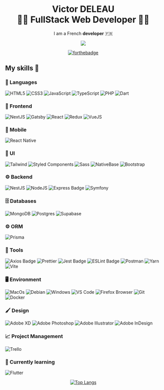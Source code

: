 <h1 align="center">
  <span>Victor DELEAU</span><br>
  <span>👨‍💻 FullStack Web Developer 👨‍💻</span>
</h1>

<p align="center">
  I am a French <strong>developer</strong> 🇫🇷<br/>
</p>

<div align="center">

[<img src="https://img.shields.io/badge/LinkedIn-0077B5?style=for-the-badge&logo=linkedin&logoColor=white" />](https://www.linkedin.com/in/victor-deleau/)

</div>

<div align="center">
  
[![forthebadge](https://forthebadge.com/images/badges/built-with-love.svg)](https://forthebadge.com)

</div>

## My skills 🚀

### 👅 Languages
![HTML5](https://img.shields.io/badge/HTML5-E34F26?style=for-the-badge&logo=html5&logoColor=white)
![CSS3](https://img.shields.io/badge/CSS3-1572B6?style=for-the-badge&logo=css3&logoColor=white)
![JavaScript](https://img.shields.io/badge/JavaScript-F7DF1E?style=for-the-badge&logo=javascript&logoColor=black)
![TypeScript](https://img.shields.io/badge/TypeScript-007ACC?style=for-the-badge&logo=typescript&logoColor=white)
![PHP](https://img.shields.io/badge/PHP-777BB4?style=for-the-badge&logo=php&logoColor=white)
![Dart](https://img.shields.io/badge/Dart-0175C2?style=for-the-badge&logo=dart&logoColor=white)

### 🧰 Frontend

![NextJS](https://img.shields.io/badge/next_js-black.svg?style=for-the-badge&logo=next.js&logoColor=white)
![Gatsby](https://img.shields.io/badge/Gatsby-663399?style=for-the-badge&logo=gatsby&logoColor=white)
![React](https://img.shields.io/badge/React-20232A?style=for-the-badge&logo=react&logoColor=61DAFB)
![Redux](https://img.shields.io/badge/Redux-593D88?style=for-the-badge&logo=redux&logoColor=white)
![VueJS](https://img.shields.io/badge/Vue.js-35495E?style=for-the-badge&logo=vue.js&logoColor=4FC08D)

### 📱 Mobile 

![React Native](https://img.shields.io/badge/React_Native-20232A?style=for-the-badge&logo=react&logoColor=61DAFB)

### 🎨 UI

![Tailwind](https://img.shields.io/badge/Tailwind_CSS-38B2AC?style=for-the-badge&logo=tailwind-css&logoColor=white)
![Styled Components](https://img.shields.io/badge/styled--components-DB7093?style=for-the-badge&logo=styled-components&logoColor=white)
![Sass](https://img.shields.io/badge/Sass-CC6699?style=for-the-badge&logo=sass&logoColor=white)
![NativeBase](https://deleau-victor-pro.npkn.net/guthub-badge-native-base/)
![Bootstrap](https://img.shields.io/badge/Bootstrap-563D7C?style=for-the-badge&logo=bootstrap&logoColor=white)

### ⚙️ Backend

![NestJS](https://img.shields.io/badge/nest_js-%23E0234E.svg?style=for-the-badge&logo=nestjs&logoColor=white)
![NodeJS](https://img.shields.io/badge/Node.js-43853D?style=for-the-badge&logo=node.js&logoColor=white)
![Express Badge](https://img.shields.io/badge/Express.js-404D59?style=for-the-badge)
![Symfony](https://img.shields.io/badge/symfony-%23000000.svg?style=for-the-badge&logo=symfony&logoColor=white)

### 🗄 Databases

![MongoDB](https://img.shields.io/badge/MongoDB-4EA94B?style=for-the-badge&logo=mongodb&logoColor=white)
![Postgres](https://img.shields.io/badge/PostgreSQL-316192?style=for-the-badge&logo=postgresql&logoColor=white)
![Supabase](https://img.shields.io/badge/Supabase-181818?style=for-the-badge&logo=supabase&logoColor=white)

### ⚙️ ORM

![Prisma](https://img.shields.io/badge/Prisma-3982CE?style=for-the-badge&logo=Prisma&logoColor=white)

### 🔧 Tools
![Axios Badge](https://img.shields.io/badge/Axios-5A29E4?logo=axios&logoColor=fff&style=for-the-badge)
![Prettier](https://img.shields.io/badge/prettier-1A2C34?style=for-the-badge&logo=prettier&logoColor=F7BA3E)
![Jest Badge](https://img.shields.io/badge/Jest-C21325?logo=jest&logoColor=fff&style=for-the-badge)
![ESLint Badge](https://img.shields.io/badge/eslint-3A33D1?style=for-the-badge&logo=eslint&logoColor=white)
![Postman](https://img.shields.io/badge/postman-%23FF6C37.svg?style=for-the-badge&logo=postman&logoColor=white)
![Yarn](https://img.shields.io/badge/Yarn-2C8EBB?logo=yarn&logoColor=fff&style=for-the-badge)
![Vite](https://img.shields.io/badge/vite-%23646CFF.svg?style=for-the-badge&logo=vite&logoColor=white)

### 🖥️ Environment

![MacOs](https://img.shields.io/badge/apple-black.svg?style=for-the-badge&logo=apple&logoColor=white)
![Debian](https://img.shields.io/badge/Debian-A81D33?style=for-the-badge&logo=debian&logoColor=white)
![Windows](https://img.shields.io/badge/Windows-0078D6?logo=windows&logoColor=fff&style=for-the-badge)
![VS Code](https://img.shields.io/badge/Visual_Studio_Code-0078D4?style=for-the-badge&logo=visual%20studio%20code&logoColor=white)
![Firefox Browser](https://img.shields.io/badge/Firefox_Browser-FF7139?style=for-the-badge&logo=Firefox-Browser&logoColor=white)
![Git](https://img.shields.io/badge/GIT-E44C30?style=for-the-badge&logo=git&logoColor=white)
![Docker](https://img.shields.io/badge/Docker-2496ED?logo=docker&logoColor=fff&style=for-the-badge)

### 🖌 Design

![Adobe XD](https://img.shields.io/badge/Adobe%20XD-470137?style=for-the-badge&logo=Adobe%20XD&logoColor=#FF61F6)
![Adobe Photoshop](https://img.shields.io/badge/Adobe%20Photoshop-31A8FF?style=for-the-badge&logo=Adobe%20Photoshop&logoColor=black)
![Adobe Illustrator](https://img.shields.io/badge/Adobe%20Illustrator-FF9A00?style=for-the-badge&logo=adobe%20illustrator&logoColor=white)
![Adobe InDesign](https://img.shields.io/badge/Adobe%20InDesign-FF3366?style=for-the-badge&logo=Adobe%20InDesign&logoColor=white)

### 📈 Project Management

![Trello](https://img.shields.io/badge/Trello-0052CC?style=for-the-badge&logo=trello&logoColor=white)

### 🧠 Currently learning
![Flutter](https://img.shields.io/badge/Flutter-02569B?style=for-the-badge&logo=flutter&logoColor=white)

<div align='center'>
  
[![Top Langs](https://github-readme-stats.vercel.app/api/top-langs/?username=deleau-victor&layout=compact&show_icons=true&theme=onedark&locale=en)](https://github.com/anuraghazra/github-readme-stats)
  
</div>
